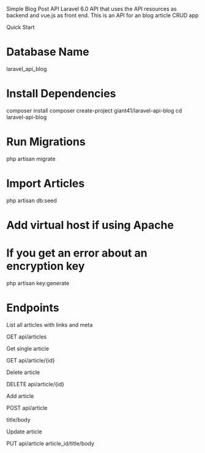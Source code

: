 Simple Blog Post API
Laravel 6.0 API that uses the API resources as backend and vue.js as front end. 
This is an API for an blog article CRUD app

Quick Start
# Database Name 
laravel_api_blog

# Install Dependencies
composer install
composer create-project giant41/laravel-api-blog
cd laravel-api-blog

# Run Migrations
php artisan migrate

# Import Articles
php artisan db:seed

# Add virtual host if using Apache

# If you get an error about an encryption key
php artisan key:generate


# Endpoints
List all articles with links and meta

GET api/articles

Get single article

GET api/article/{id}

Delete article

DELETE api/article/{id}

Add article

POST api/article

title/body

Update article

PUT api/article
article_id/title/body
